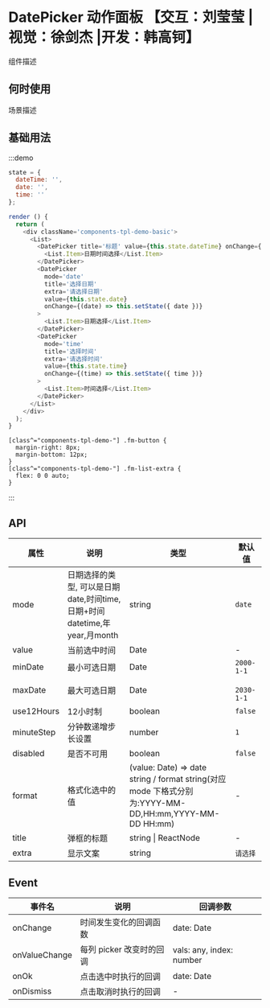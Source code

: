 # DatePicker 动作面板 【交互：刘莹莹 |视觉：徐剑杰 |开发：韩高钶】

组件描述

## 何时使用

场景描述

## 基础用法

:::demo

```js
state = {
  dateTime: '',
  date: '',
  time: ''
};

render () {
  return (
    <div className='components-tpl-demo-basic'>
      <List>
        <DatePicker title='标题' value={this.state.dateTime} onChange={(dateTime) => this.setState({ dateTime })}>
          <List.Item>日期时间选择</List.Item>
        </DatePicker>
        <DatePicker
          mode='date'
          title='选择日期'
          extra='请选择日期'
          value={this.state.date}
          onChange={(date) => this.setState({ date })}
        >
          <List.Item>日期选择</List.Item>
        </DatePicker>
        <DatePicker
          mode='time'
          title='选择时间'
          extra='请选择时间'
          value={this.state.time}
          onChange={(time) => this.setState({ time })}
        >
          <List.Item>时间选择</List.Item>
        </DatePicker>
      </List>
    </div>
  );
}
```

```less
[class^="components-tpl-demo-"] .fm-button {
  margin-right: 8px;
  margin-bottom: 12px;
}
[class^="components-tpl-demo-"] .fm-list-extra {
  flex: 0 0 auto;
}
```

:::

## API

| 属性 | 说明         | 类型                                            | 默认值    |
| ---- | ------------ | ----------------------------------------------- | --------- |
| mode | 日期选择的类型, 可以是日期date,时间time,日期+时间datetime,年year,月month | string | `date` |
| value | 当前选中时间 | Date | - |
| minDate | 最小可选日期 | Date | `2000-1-1` |
| maxDate | 最大可选日期 | Date | `	2030-1-1` |
| use12Hours | 12小时制 | boolean | `false` |
| minuteStep | 分钟数递增步长设置 | number | `1` |
| disabled | 是否不可用 | boolean | `false` |
| format | 格式化选中的值 | (value: Date) => date string / format string(对应 mode 下格式分别为:YYYY-MM-DD,HH:mm,YYYY-MM-DD HH:mm) | - |
| title | 弹框的标题 | string \| ReactNode | - |
| extra | 显示文案 | string | `请选择` |

## Event
| 事件名 | 说明         | 回调参数                                            |
| ---- | ------------ | ----------------------------------------------- |
| onChange | 时间发生变化的回调函数 | date: Date |
| onValueChange | 每列 picker 改变时的回调 | vals: any, index: number |
| onOk | 点击选中时执行的回调 | date: Date |
| onDismiss | 点击取消时执行的回调 | - |




